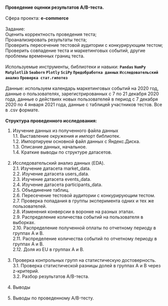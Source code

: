 <b>Проведение оценки результатов A/B-теста.</b> <br/><br/>
Сфера проекта: <b>e-commerce</b><br/><br/>
Задание: <br>
Оценить корректность проведения теста;<br/>
Проанализировать результаты теста;<br/>
Проверить пересечение тестовой аудитории с конкурирующим тестом;<br/>
Проверить совпадение теста и маркетинговых событий, другие проблемы временных границ теста.<br/><br/>
Используемые инструменты, библиотеки и навыки: <b>`Pandas` `NumPy` `Matplotlib` `Seaborn` `Plotly` `SciPy` `Предобработка данных` `Исследовательский анализ` `Проверка стат.гипотез`</b><br/><br/>
Данные: используем календарь маркетинговых событий на 2020 год, данные о пользователях, зарегистрированных с 7 по 21 декабря 2020 года, данные о действиях новых пользователей в период с 7 декабря 2020 по 4 января 2021 года, данные с таблицей участников тестов. Все в .csv формате.<br/><br/>
<b>Структура проведенного исследования: </b><br/>
1. Изучение данных из полученного файла данных<br/>
1.1. Выставление окружения и импорт библиотек.<br/>
1.2. Импортируем основной файл данных с Яндекс.Диска.<br/>
1.3. Описание данных, начальное.<br/>
1.4. Краткие выводы по структуре датасетов.<br/><br/>
2. Исследовательский анализ данных (EDA).<br/>
2.1. Изучение датасета market_data.<br/>
2.2. Изучение датасета users_data.<br/>
2.3. Изучение датасета events_data.<br/>
2.4. Изучение датасета participants_data.<br/>
2.5. Объединение таблиц.<br/>
2.6. Пересечение тестовой аудитории с конкурирующим тестом.<br/>
2.7. Проверка попадания в группы эксперимента одних и тех же пользователей.<br/>
2.8. Изменения конверсии в воронке на разных этапах.<br/>
2.9. Распределение количества событий на пользователя в выборках.<br/>
2.10. Распределение полученной оплаты по отчетному периоду в группах A и B.<br/>
2.11. Распределение количества событий по отчетному периоду в группах A и B.<br/>
2.12. Доля из EU в группах A и B.<br/><br/>
3. Проверка контрольных групп на статистическую достоверность.<br/>
3.1. Проверка статистической разницы долей в группах A и B через z-критерий.<br/>
3.2. Разбор результатов A/B-теста.<br/><br/>
4. Выводы<br/><br/>
5. Выводы по проведенному A/B-тесту.

